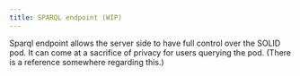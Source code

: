 ```yaml
---
title: SPARQL endpoint (WIP)
---
```


Sparql endpoint allows the server side to have full control over the SOLID pod.
It can come at a sacrifice of privacy for users querying the pod.
(There is a reference somewhere regarding this.) 
